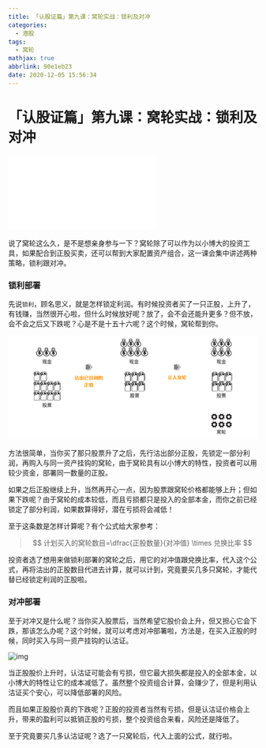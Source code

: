 ```yaml
---
title: 「认股证篇」第九课：窝轮实战：锁利及对冲
categories:
  - 港股
tags:
  - 窝轮
mathjax: true
abbrlink: 90e1eb23
date: 2020-12-05 15:56:34
---
```


# 「认股证篇」第九课：窝轮实战：锁利及对冲

<div class="bilibili">
    <iframe src="//player.bilibili.com/player.html?aid=798074207&bvid=BV16y4y1S7ow&cid=263132072&page=1" scrolling="no" border="0" frameborder="no" framespacing="0" allowfullscreen="true"> </iframe>
</div>

说了窝轮这么久，是不是想亲身参与一下？窝轮除了可以作为以小博大的投资工具，如果配合到正股买卖，还可以帮到大家配置资产组合，这一课会集中讲述两种策略，锁利跟对冲。

### 锁利部署

先说`锁利`，顾名思义，就是怎样锁定利润。有时候投资者买了一只正股，上升了，有钱赚，当然很开心啦，但什么时候放好呢？放了，会不会还能升更多？但不放，会不会之后又下跌呢？心是不是十五十六呢？这个时候，窝轮帮到你。

![img](「认股证篇」第九课：窝轮实战：锁利及对冲\1.png)

方法很简单，当你买了那只股票升了之后，先行沽出部分正股，先锁定一部分利润，再购入与同一资产挂钩的窝轮，由于窝轮具有以小博大的特性，投资者可以用较少资金，部署同一数量的正股。

如果之后正股继续上升，当然再开心一点，因为股票跟窝轮价格都能够上升；但如果下跌呢？由于窝轮的成本较低，而且亏损都只是投入的全部本金，而你之前已经锁定了部分利润，如果数算得好，潜在亏损将会减低！

至于这条数是怎样计算呢？有个公式给大家参考：
> $$
计划买入的窝轮数目=\dfrac{正股数量}{对冲值} \times 兑换比率
$$
 

投资者选了想用来做锁利部署的窝轮之后，用它的对冲值跟兌换比率，代入这个公式，再将沽出的正股数目代进去计算，就可以计到，究竟要买几多只窝轮，才能代替已经锁定利润的正股啦。

### 对冲部署

至于对冲又是什么呢？当你买入股票后，当然希望它股价会上升，但又担心它会下跌，那该怎么办呢？这个时候，就可以考虑对冲部署啦，方法是，在买入正股的时候，同时买入与同一资产挂钩的认沽证。

![img](2.jpg)

当正股股价上升时，认沽证可能会有亏损，但它最大损失都是投入的全部本金，以小博大的特性让它的成本减低了。虽然整个投资组合计算，会赚少了，但是利用认沽证买个安心，可以降低部署的风险。

而且如果正股股价真的下跌呢？正股的投资者当然有亏损，但是认沽证价格会上升，带来的盈利可以抵销正股的亏损，整个投资组合来看，风险还是降低了。

至于究竟要买几多认沽证呢？选了一只窝轮后，代入上面的公式，就行啦。

